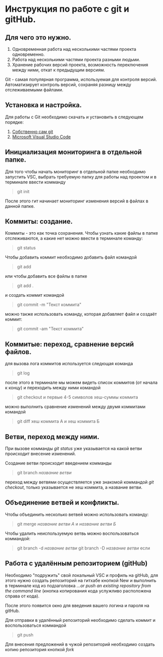 # Инструкция по работе с git и gitHub.

## Для чего это нужно.

1. Одновременная работа над несколькими частями проекта одновременно.
2. Работа над несколькими частями проекта разными людьми.
3. Хранение рабочих версий проекта, возможность переключения между ними, откат к предыдущим версиям.

Git - самая популярная программа, используемая для контроля версий. Автоматизирует контроль версий, сохраняя разницу между отслеживаемыми файлами.

## Установка и настройка.

Для работы с Git необходимо скачать и установить в следующем порядке:

1. [Cобственно сам git](https://git-scm.com/book/ru/v2/%D0%92%D0%B2%D0%B5%D0%B4%D0%B5%D0%BD%D0%B8%D0%B5-%D0%A3%D1%81%D1%82%D0%B0%D0%BD%D0%BE%D0%B2%D0%BA%D0%B0-Git)
2. [Microsoft Visual Studio Code](https://code.visualstudio.com/)

## Инициализация мониторинга в отдельной папке.

Для того чтобы начать мониторинг в отдельной папке необходимо запустить VSC, выбрать требуемую папку для работы над проектом и в терминале ввести комманду 
> git init

После этого гит начинает мониторинг изменения версий в файлах в данной папке. 

## Коммиты: создание.

Коммиты - это как точка сохранения. Чтобы узнать какие файлы в папке отслеживаются, а какие нет можно ввести в терминале команду:

>git status

Чтобы добавить коммит необходимо добавить файл командой

> git add

или чтобы добавить все файлы в папке

> git add .

и создать коммит командой

> git commit -m "Текст коммита"

можно также использовать команду, которая добавляет файл и создаёт коммит:

> git commit -am "Текст коммита"

## Коммитые: переход, сравнение версий файлов.

для вызова лога коммитов используется следющая команда

> git log

после этого в терминале мы можем видеть список коммитов (от начала к концу) и переходить между ними командой

> git checkout и первые 4-5 символов хеш-суммы коммита

можно выполнить сравнение изменений между двумя коммитами командой

> git diff хеш коммита А и хеш коммита Б

## Ветви, переход между ними.

При вызове комманды _git status_ уже указывается на какой ветви происходит внесение изменений.

Создание ветви происходит введением комманды

> git branch _название ветви_

переход между ветвями осуществляется уже знакомой коммандой _git checkout_, только указывается не хеш коммита, а название ветви.

## Объединение ветвей и конфликты.

Чтобы объединить несколько ветвей можно использовать команду:

> git merge _название ветви А_ и _название ветви Б_

Чтобы удалить неиспользуемую ветвь можно воспользоваться коммандой:

> git branch -d _название ветви_
> git branch -D _название ветви_ если

## Работа с удалённым репозиторием (gitHub)

Необходимо "подружить" свой локальный VSC и профиль на gitHub, для этого нужно создать репозиторий на гитхабе кнопкой New и выполнить в терминале код из подзаголовка _…or push an existing repository from the command line_ (кнопка копирования кода услужливо расположена справа от кода).

После этого появится окно для введения вашего логина и пароля на gitHub.

Для отправки в удалённый репозиторий необходимо сделать коммит и воспользоваться коммандой 
>git push

Для внесения предложений в чужой репозиторий необходимо создать копию репозитория кнопкой *fork*
